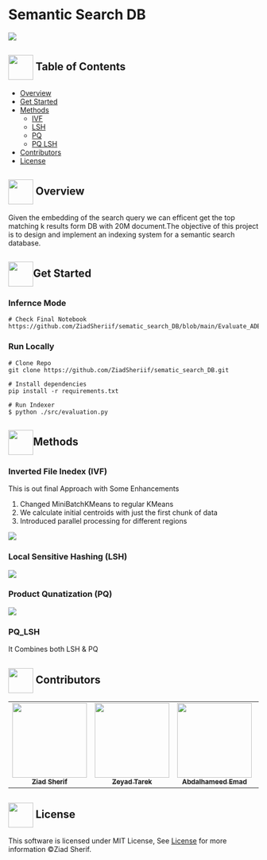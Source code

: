 <h1>Semantic Search DB</h1>
<img src="https://media.dev.to/cdn-cgi/image/width=1000,height=420,fit=cover,gravity=auto,format=auto/https%3A%2F%2Fdev-to-uploads.s3.amazonaws.com%2Fuploads%2Farticles%2Fikqfpsu3jd60em4s0ztn.png">


## <img align= center width=50px height=50px src="https://thumbs.gfycat.com/HeftyDescriptiveChimneyswift-size_restricted.gif"> Table of Contents

- <a href ="#Overview"> Overview</a>
- <a href ="#started"> Get Started</a>
- <a href ="#methods"> Methods</a>
  - <a href="ivf">IVF</a>
  - <a href="lsh">LSH</a>
  - <a href="pq">PQ</a>
  - <a href="pq_lsh">PQ LSH</a>
- <a href ="#contributors">Contributors</a>
- <a href ="#license">License</a>

## <img align="center"  width =50px  height =50px src="https://em-content.zobj.net/source/animated-noto-color-emoji/356/waving-hand_1f44b.gif"> Overview <a id = "Overview"></a>
Given the embedding of the search query we can efficent get the top matching k results form DB with 20M document.The objective of this project is to design and implement an indexing system for a
semantic search database.


## <img  align= center width=50px height=50px src="https://cdn.pixabay.com/animation/2022/07/31/06/27/06-27-17-124_512.gif">Get Started <a id = "started"></a>
### Infernce Mode
```
# Check Final Notebook
https://github.com/ZiadSheriif/sematic_search_DB/blob/main/Evaluate_ADB_Project.ipynb
```
### Run Locally
```
# Clone Repo
git clone https://github.com/ZiadSheriif/sematic_search_DB.git

# Install dependencies
pip install -r requirements.txt

# Run Indexer
$ python ./src/evaluation.py
```


## <img  align= center width=50px height=50px src="https://media3.giphy.com/media/l0G372BYKnKuBkKxjo/giphy.gif?cid=6c09b952k9s08y3588aqm3f31dpyz9u0qnfe0gh5s8tyj0l4&ep=v1_stickers_related&rid=giphy.gif&ct=s">Methods<a id = "methods"></a>
### Inverted File Inedex (IVF) <a id ="ivf"></a>
This is out final Approach with Some Enhancements 
1. Changed MiniBatchKMeans to regular KMeans
2. We calculate initial centroids with just the first chunk of data
3. Introduced parallel processing for different regions
<img src="https://miro.medium.com/v2/resize:fit:786/format:webp/1*CSwHz4IlVnqufq1QdmMtVg.png">

### Local Sensitive Hashing (LSH) <a id ="lsh"></a>
<img src="https://cdn.sanity.io/images/vr8gru94/production/862f88182a796eb16942c47d93ee03ba4cdaee4d-1920x1080.png">

### Product Qunatization (PQ) <a id = "pq"></a>
<img src="https://miro.medium.com/v2/resize:fit:786/format:webp/1*98eO9hCC3Wzp8AURuZT-NA.png">

### PQ_LSH <a id = "pq_lsh"></a>
It Combines both LSH & PQ 
<!-- Contributors -->
## <img  align= center width=50px height=50px src="https://media1.giphy.com/media/WFZvB7VIXBgiz3oDXE/giphy.gif?cid=6c09b952tmewuarqtlyfot8t8i0kh6ov6vrypnwdrihlsshb&rid=giphy.gif&ct=s"> Contributors <a id = "contributors"></a>

<!-- Contributors list -->
<table align="center" >
  <tr>
    <td align="center"><a href="https://github.com/ZiadSheriif"><img src="https://avatars.githubusercontent.com/u/78238570?v=4" width="150px;" alt=""/><br /><sub><b>Ziad Sherif</b></sub></a><br /></td>
    <td align="center"><a href="https://github.com/ZeyadTarekk" ><img src="https://avatars.githubusercontent.com/u/76125650?v=4" width="150px;" alt=""/><br /><sub><b>Zeyad Tarek</b></sub></a><br />
    </td>
     <td align="center"><a href="https://github.com/abdalhamedemad"><img src="https://avatars.githubusercontent.com/u/76442606?v=4" width="150px;" alt=""/><br /><sub><b>Abdalhameed Emad</b></sub></a><br /></td>
<td align="center"><a href="https://github.com/BasmaElhoseny01"><img src="https://avatars.githubusercontent.com/u/72309546?v=4" width="150px;" alt=""/><br /><sub><b>Basma Elhoseny</b></sub></a><br /></td>
  </tr>
</table>



## <img  align= center width=50px height=50px src="https://media1.giphy.com/media/ggoKD4cFbqd4nyugH2/giphy.gif?cid=6c09b9527jpi8kfxsj6eswuvb7ay2p0rgv57b7wg0jkihhhv&rid=giphy.gif&ct=s"> License <a id = "license"></a>
This software is licensed under MIT License, See [License](https://github.com/ZiadSheriif/sematic_search_DB/blob/main/LICENSE) for more information ©Ziad Sherif.

